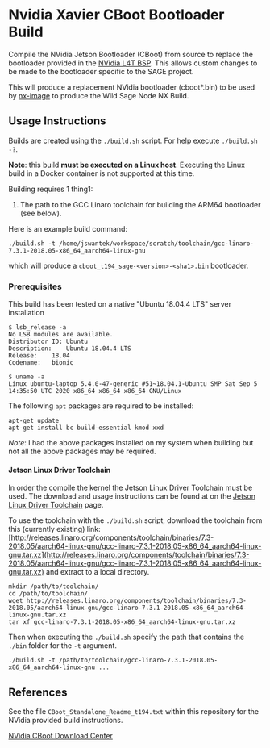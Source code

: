 # Nvidia Xavier CBoot Bootloader Build

Compile the NVidia Jetson Bootloader (CBoot) from source to replace the
bootloader provided in the [NVidia L4T BSP](https://developer.nvidia.com/embedded/linux-tegra).
This allows custom changes to be made to the bootloader specific to the SAGE
project.

This will produce a replacement NVidia bootloader (cboot*.bin) to be used by [nx-image](https://github.com/waggle-sensor/nx-image) to produce the Wild Sage Node NX Build.

## Usage Instructions

Builds are created using the `./build.sh` script. For help execute `./build.sh -?`.

**Note**: this build **must be executed on a Linux host**. Executing the Linux
build in a Docker container is not supported at this time.

Building requires 1 thing1:

1. The path to the GCC Linaro toolchain for building the ARM64 bootloader (see below).

Here is an example build command:

```
./build.sh -t /home/jswantek/workspace/scratch/toolchain/gcc-linaro-7.3.1-2018.05-x86_64_aarch64-linux-gnu
```

which will produce a `cboot_t194_sage-<version>-<sha1>.bin` bootloader.

### Prerequisites

This build has been tested on a native "Ubuntu 18.04.4 LTS" server installation

```
$ lsb_release -a
No LSB modules are available.
Distributor ID:	Ubuntu
Description:	Ubuntu 18.04.4 LTS
Release:	18.04
Codename:	bionic

$ uname -a
Linux ubuntu-laptop 5.4.0-47-generic #51~18.04.1-Ubuntu SMP Sat Sep 5 14:35:50 UTC 2020 x86_64 x86_64 x86_64 GNU/Linux
```

The following `apt` packages are required to be installed:

```
apt-get update
apt-get install bc build-essential kmod xxd
```

*Note*: I had the above packages installed on my system when building but not
all the above packages may be required.

#### Jetson Linux Driver Toolchain

In order the compile the kernel the Jetson Linux Driver Toolchain must be used.
The download and usage instructions can be found at on the
[Jetson Linux Driver Toolchain](https://docs.nvidia.com/jetson/l4t/index.html#page/Tegra%20Linux%20Driver%20Package%20Development%20Guide/xavier_toolchain.html)
page.

To use the toolchain with the `./build.sh` script, download the toolchain from this
(currently existing) link: [http://releases.linaro.org/components/toolchain/binaries/7.3-2018.05/aarch64-linux-gnu/gcc-linaro-7.3.1-2018.05-x86_64_aarch64-linux-gnu.tar.xz](http://releases.linaro.org/components/toolchain/binaries/7.3-2018.05/aarch64-linux-gnu/gcc-linaro-7.3.1-2018.05-x86_64_aarch64-linux-gnu.tar.xz)
and extract to a local directory.

```
mkdir /path/to/toolchain/
cd /path/to/toolchain/
wget http://releases.linaro.org/components/toolchain/binaries/7.3-2018.05/aarch64-linux-gnu/gcc-linaro-7.3.1-2018.05-x86_64_aarch64-linux-gnu.tar.xz
tar xf gcc-linaro-7.3.1-2018.05-x86_64_aarch64-linux-gnu.tar.xz
```

Then when executing the `./build.sh` specify the path that contains the `./bin`
folder for the `-t` argument.

```
./build.sh -t /path/to/toolchain/gcc-linaro-7.3.1-2018.05-x86_64_aarch64-linux-gnu ...
```

## References

See the file `CBoot_Standalone_Readme_t194.txt` within this repository for the
NVidia provided build instructions.

[NVidia CBoot Download Center](https://developer.nvidia.com/embedded/downloads#?search=cboot)
